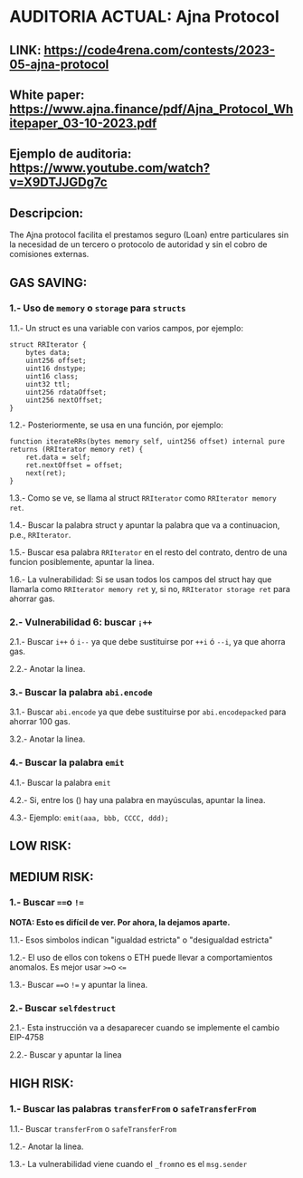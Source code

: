 # AUDITORIA ACTUAL: Ajna Protocol

## LINK: https://code4rena.com/contests/2023-05-ajna-protocol

## White paper: https://www.ajna.finance/pdf/Ajna_Protocol_Whitepaper_03-10-2023.pdf

## Ejemplo de auditoria: https://www.youtube.com/watch?v=X9DTJJGDg7c

## Descripcion:

The Ajna protocol facilita el prestamos seguro (Loan) entre particulares sin la necesidad de un tercero o protocolo de autoridad
y sin el cobro de comisiones externas.


## GAS SAVING:

### 1.- Uso de `memory` o `storage` para `structs`

1.1.- Un struct es una variable con varios campos, por ejemplo:


    struct RRIterator {
        bytes data;
        uint256 offset;
        uint16 dnstype;
        uint16 class;
        uint32 ttl;
        uint256 rdataOffset;
        uint256 nextOffset;
    }

1.2.- Posteriormente, se usa en una función, por ejemplo:


    function iterateRRs(bytes memory self, uint256 offset) internal pure returns (RRIterator memory ret) {
        ret.data = self;
        ret.nextOffset = offset;
        next(ret);
    }

1.3.- Como se ve, se llama al struct `RRIterator` como `RRIterator memory ret`.

1.4.- Buscar la palabra struct y apuntar la palabra que va a continuacion, p.e., `RRIterator`.

1.5.- Buscar esa palabra `RRIterator` en el resto del contrato, dentro de una funcion posiblemente, apuntar la linea.

1.6.- La vulnerabilidad: Si se usan todos los campos del struct hay que llamarla como `RRIterator memory ret` y, si no, `RRIterator storage ret` para ahorrar gas.

### 2.- Vulnerabilidad 6: buscar `¡++`

2.1.- Buscar `i++` ó `i--` ya que debe sustituirse por `++i` ó `--i`, ya que ahorra gas.

2.2.- Anotar la linea.

### 3.-  Buscar la palabra `abi.encode`

3.1.- Buscar `abi.encode` ya que debe sustituirse por `abi.encodepacked` para ahorrar 100 gas.

3.2.- Anotar la linea.

### 4.- Buscar la palabra `emit`

4.1.- Buscar la palabra `emit`

4.2.- Si, entre los () hay una palabra en mayúsculas, apuntar la linea.

4.3.- Ejemplo: `emit(aaa, bbb, CCCC, ddd);`

## LOW RISK:

## MEDIUM RISK:

### 1.- Buscar `==`o `!=`

**NOTA: Esto es difícil de ver. Por ahora, la dejamos aparte.**

1.1.- Esos simbolos indican "igualdad estricta" o "desigualdad estricta"

1.2.- El uso de ellos con tokens o ETH puede llevar a comportamientos anomalos. Es mejor usar `>=`o `<=`

1.3.- Buscar `==`o `!=` y apuntar la linea.


### 2.- Buscar `selfdestruct`

2.1.- Esta instrucción va a desaparecer cuando se implemente el cambio EIP-4758

2.2.- Buscar y apuntar la linea

## HIGH RISK:

### 1.- Buscar las palabras `transferFrom`  o `safeTransferFrom`

1.1.- Buscar `transferFrom`  o `safeTransferFrom`

1.2.- Anotar la linea.

1.3.- La vulnerabilidad viene cuando el `_from`no es el `msg.sender`





